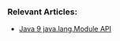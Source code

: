 ### Relevant Articles:
- [Java 9 java.lang.Module API](https://www.baeldung.com/java-lambda-effectively-final-local-variables)
